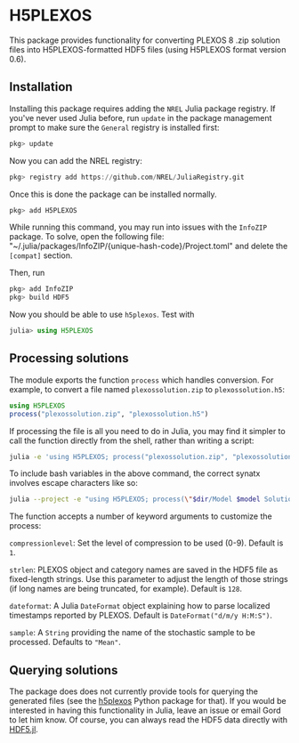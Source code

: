# H5PLEXOS

This package provides functionality for converting PLEXOS 8 .zip solution files
into H5PLEXOS-formatted HDF5 files (using H5PLEXOS format version 0.6).

## Installation

Installing this package requires adding the
`NREL` Julia package registry. If you've never used Julia before,
run `update` in the package management prompt to make sure the `General`
registry is installed first:

```julia
pkg> update
```

Now you can add the NREL registry:

```julia
pkg> registry add https://github.com/NREL/JuliaRegistry.git
```

Once this is done the package can be installed normally.

```julia
pkg> add H5PLEXOS
```

While running this command, you may run into issues with the `InfoZIP` package.
To solve, open the following file:
"~/.julia/packages/InfoZIP/{unique-hash-code}/Project.toml"
and delete the `[compat]` section.

Then, run
```julia
pkg> add InfoZIP
pkg> build HDF5
```

Now you should be able to use `h5plexos`. Test with
```julia
julia> using H5PLEXOS
```

## Processing solutions

The module exports the  function `process` which handles conversion. For
example, to convert a file named `plexossolution.zip` to `plexossolution.h5`:

```julia
using H5PLEXOS
process("plexossolution.zip", "plexossolution.h5")
```

If processing the file is all you need to do in Julia, you may find it simpler
to call the function directly from the shell, rather than writing a script:

```sh
julia -e 'using H5PLEXOS; process("plexossolution.zip", "plexossolution.h5")'
```

To include bash variables in the above command, the correct synatx involves escape characters like so:

```sh
julia --project -e "using H5PLEXOS; process(\"$dir/Model $model Solution.zip\",\"$dir/Model $model Solution.h5\")"
```

The function accepts a number of keyword arguments to customize the process:

`compressionlevel`: Set the level of compression to be used (0-9).
Default is `1`.

`strlen`: PLEXOS object and category names are saved in the HDF5 file as
fixed-length strings. Use this parameter to adjust the length of those strings
(if long names are being truncated, for example). Default is `128`.

`dateformat`: A Julia `DateFormat` object explaining how to parse localized
timestamps reported by PLEXOS. Default is `DateFormat("d/m/y H:M:S")`.

`sample`: A `String` providing the name of the stochastic sample to be
processed. Defaults to `"Mean"`.

## Querying solutions

The package does does not currently provide tools for querying the generated
files (see the [h5plexos](https://github.com/NREL/h5plexos) Python package
for that). If you would be interested in having this functionality in Julia,
leave an issue or email Gord to let him know. Of course, you can always read
the HDF5 data directly with [HDF5.jl](https://github.com/JuliaIO/HDF5.jl).
